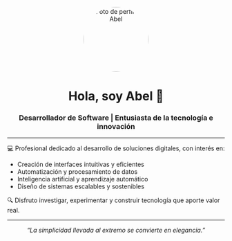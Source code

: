 <p align="center">
  <img src="https://avatars.githubusercontent.com/u/63768475?v=4" width="150" alt="Foto de perfil de Abel" style="border-radius: 50%;" />
</p>

<h1 align="center">Hola, soy Abel 👋</h1>
<h3 align="center">Desarrollador de Software | Entusiasta de la tecnología e innovación</h3>

---

💻 Profesional dedicado al desarrollo de soluciones digitales, con interés en:

- Creación de interfaces intuitivas y eficientes
- Automatización y procesamiento de datos
- Inteligencia artificial y aprendizaje automático
- Diseño de sistemas escalables y sostenibles

🔍 Disfruto investigar, experimentar y construir tecnología que aporte valor real.

---

<p align="center">
  <em>
    “La simplicidad llevada al extremo se convierte en elegancia.”<br/>
  </em>
</p>

